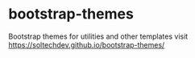 # bootstrap-themes
Bootstrap themes for utilities and other templates
visit https://soltechdev.github.io/bootstrap-themes/
